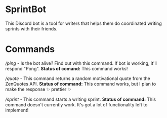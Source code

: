 # SprintBot
This Discord bot is a tool for writers that helps them do coordinated writing sprints with their friends.

# Commands
*/ping* - Is the bot alive? Find out with this command. If bot is working, it'll respond "Pong". 
**Status of comand:** This command works!

*/quote* - This command returns a random motivational quote from the ZenQuotes API.
**Status of command:** This command works, but I plan to make the response :sparkles: prettier :sparkles:

*/sprint* - This command starts a writing sprint.
**Status of command:** This command doesn't currently work. It's got a lot of functionality left to implement!

